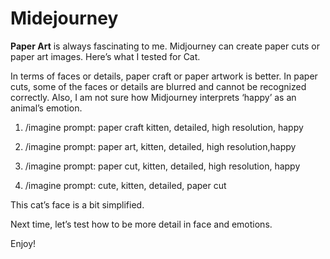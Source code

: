 # Midejourney 

**Paper Art** is always fascinating to me. Midjourney can create paper cuts or paper art images. Here’s what I tested for Cat.

In terms of faces or details, paper craft or paper artwork is better. In paper cuts, some of the faces or details are blurred and cannot be recognized correctly. Also, I am not sure how Midjourney interprets ‘happy’ as an animal’s emotion.

1. /imagine prompt: paper craft kitten, detailed, high resolution, happy



2. /imagine prompt: paper art, kitten, detailed, high resolution,happy




3. /imagine prompt: paper cut, kitten, detailed, high resolution, happy


4. /imagine prompt: cute, kitten, detailed, paper cut


This cat’s face is a bit simplified.

Next time, let’s test how to be more detail in face and emotions.

Enjoy!
